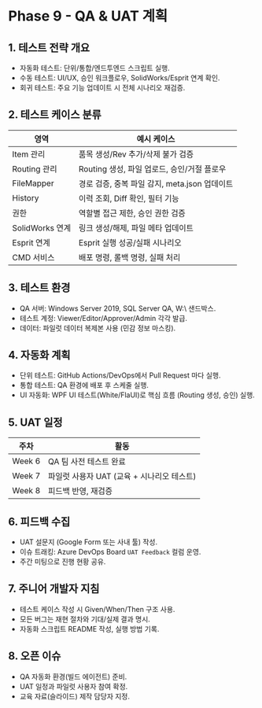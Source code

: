 # Phase 9 - QA & UAT 계획

## 1. 테스트 전략 개요
- 자동화 테스트: 단위/통합/엔드투엔드 스크립트 실행.
- 수동 테스트: UI/UX, 승인 워크플로우, SolidWorks/Esprit 연계 확인.
- 회귀 테스트: 주요 기능 업데이트 시 전체 시나리오 재검증.

## 2. 테스트 케이스 분류
| 영역 | 예시 케이스 |
| --- | --- |
| Item 관리 | 품목 생성/Rev 추가/삭제 불가 검증 |
| Routing 관리 | Routing 생성, 파일 업로드, 승인/거절 플로우 |
| FileMapper | 경로 검증, 중복 파일 감지, meta.json 업데이트 |
| History | 이력 조회, Diff 확인, 필터 기능 |
| 권한 | 역할별 접근 제한, 승인 권한 검증 |
| SolidWorks 연계 | 링크 생성/해제, 파일 메타 업데이트 |
| Esprit 연계 | Esprit 실행 성공/실패 시나리오 |
| CMD 서비스 | 배포 명령, 롤백 명령, 실패 처리 |

## 3. 테스트 환경
- QA 서버: Windows Server 2019, SQL Server QA, W:\ 샌드박스.
- 테스트 계정: Viewer/Editor/Approver/Admin 각각 발급.
- 데이터: 파일럿 데이터 복제본 사용 (민감 정보 마스킹).

## 4. 자동화 계획
- 단위 테스트: GitHub Actions/DevOps에서 Pull Request 마다 실행.
- 통합 테스트: QA 환경에 배포 후 스케줄 실행.
- UI 자동화: WPF UI 테스트(White/FlaUI)로 핵심 흐름 (Routing 생성, 승인) 실행.

## 5. UAT 일정
| 주차 | 활동 |
| --- | --- |
| Week 6 | QA 팀 사전 테스트 완료 |
| Week 7 | 파일럿 사용자 UAT (교육 + 시나리오 테스트) |
| Week 8 | 피드백 반영, 재검증 |

## 6. 피드백 수집
- UAT 설문지 (Google Form 또는 사내 툴) 작성.
- 이슈 트래킹: Azure DevOps Board `UAT Feedback` 컬럼 운영.
- 주간 미팅으로 진행 현황 공유.

## 7. 주니어 개발자 지침
- 테스트 케이스 작성 시 Given/When/Then 구조 사용.
- 모든 버그는 재현 절차와 기대/실제 결과 명시.
- 자동화 스크립트 README 작성, 실행 방법 기록.

## 8. 오픈 이슈
- QA 자동화 환경(빌드 에이전트) 준비.
- UAT 일정과 파일럿 사용자 참여 확정.
- 교육 자료(슬라이드) 제작 담당자 지정.
